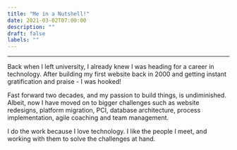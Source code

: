 ```yaml
---
title: "Me in a Nutshell!"
date: 2021-03-02T07:00:00
description: ""
draft: false
labels: ""
---
```


***

Back when I left university,  I already knew I was heading for a career in technology. After building my first website back in 2000 and getting instant gratification and praise - I was hooked!

Fast forward two decades, and my passion to build things, is undiminished. Albeit, now I have moved on to bigger challenges such as website redesigns, platform migration, PCI, database architecture, process implementation, agile coaching and team management.

I do the work because I love technology. I like the people I meet, and working with them to solve the challenges at hand.
